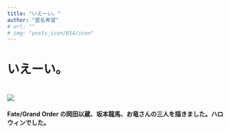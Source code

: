 ```yaml
---
title: "いえーい。"
author: "匿名希望"
# url: ""
# img: "posts_icon/014/icon"
---
```


# いえーい。

# ![](https://i.imgur.com/qRmXfON.jpg)

#### Fate/Grand Order の岡田以蔵、坂本龍馬、お竜さんの三人を描きました。ハロウィンでした。
